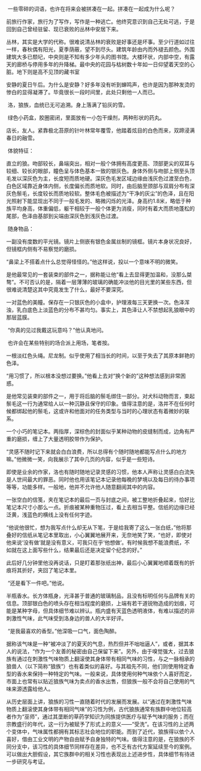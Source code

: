 ﻿​	一些零碎的词语，也许在将来会被拼凑在一起。拼凑在一起成为什么呢？

​	前旅行作家，旅行为了写作，写作是一种逃亡。他终究意识到自己无处可逃，于是回到自己曾经驻留、现已衰败的丛林中安居下来。

​	丛林，其实是大学的代称。很难说清丛林的衰败是好事还是坏事。至少行道如过往一样，春秋偶有阳光，夏季荫蔽，望不到尽头。建筑年龄由内而外褪去颜色。外围建筑大多已颓圮，中央则是不知有多少年头的图书馆。大楼环状，内部中空，有露天的廊桥与停用多年的升降梯。最中央的花园与枯树数十年如一日仰望着天空的心脏。地下则是高不见顶的藏书室

​	安静的夏日午后。为什么是安静？好多年没有听到蝉鸣声，也许是因为那种发烫的惨白的显得凝滞了。毕竟很长一段时间里，此处只剩他一人而已。

​	洛，狼族，血统已无可追溯。身上落满了铅灰的雪。

​	绿色小药盒，胶圈密闭，里面放有一小包干燥剂，两种形状的药丸。

​	店长，友人。紧靠极北苔原的针叶林常年覆雪，他踏着炫目的白色而来，双蹄浸满春日的融雪。



​	体貌特征：

​	直立的狼。吻部较长，鼻端突出，相对一般个体拥有高度更高、顶部更尖的双耳与较细、较长的眼部，瞳色呈与体色基本一致的银灰色。身体外侧与吻部上侧至头顶毛发以深灰色为主，长度短而质地硬。深灰色毛发区域边缘由浅灰色过渡至白色，白色区域靠近身体内侧，长度偏长而质地软。同时，由后脑至颈部与双肩分布有深灰色鬃毛，长度较长而质地较软。整体毛色被描述为“干净的灰尘”的色泽，且在阳光照射下能显现出不同于一般毛发的、略微闪烁的光泽。身高约1.8米，略低于种族平均身高，体重偏低，躯干相较于一般个体更为消瘦，同时有着大而质地蓬松的尾部，色泽由基部到尖端由深灰色到浅灰色过渡。



​	随身物品：

​	一副没有度数的平光镜。镜片上侧嵌有银色金属丝制的镜框。镜片本身状况良好，但镜框内侧有不易察觉的磨损。

​	“鼻梁上不搭着点什么总觉得怪怪的。”他这样说，投以一个意味不明的微笑。

​	是他最常见的一套装束的部件之一，据称能让他“看上去显得更加温和，没那么桀骜”。不可否认的是，隔着一层薄薄的玻璃的确能冲淡他的目光里的某些东西，但很难说清楚这其中究竟发生了什么，最好不要深究。



​	一对蓝色的美瞳。保存在一只银灰色的小盒中，护理液每三天更换一次。色泽浑浊，乳白底色上淡蓝色的分布不甚均匀。事实上，其色泽让人不禁想起乳狼眼中的那层蓝膜。

​	“你真的见过我戴这玩意吗？”他认真地问。

​	也许会在某些特别的场合派上用场，笔者按。



​	一根淡红色头绳。尼龙制。似乎使用了相当长的时间，以至于失去了其原本鲜艳的色泽。

​	“用习惯了，所以根本没想过要换。”他看上去对“换个新的”这种想法感到非常困惑。

​	是他常见装束的部件之一，用于将后脑的鬃毛绑住一部分。对犬科动物而言，束起鬃毛这一行为通常给人以一种沉静且保守的印象。值得注意的是，洛并不在任何时候都绑起他的鬃毛，这或许和他面对的任务类型与当时的心理状态有着微妙的联系。



​	一个小巧的笔记本。两指厚，深棕色的封面似乎某种动物的皮缝制而成，边角有严重的磨损，缠上了大量透明胶带作为保护。

​	“灵感不随时记下来就会白白浪费，所以总得有个随时随地都能写点什么的地方嘛。”他微微一笑，向我展示了其中几页的内容，似乎是一些短诗。

​	即使是业余的作家，洛也有随时随地记录灵感的习惯，他本人声称让灵感白白流失是人世间最大的罪恶。同时他也用该笔记本记录他每晚的梦境以及每日的待办事项等等，功能多样。一般地，他并不允许他人随意翻阅其中的内容。



​	一张空白的信笺，夹在笔记本的最后一页与封底之间，被工整地折叠起来，恰好比笔记本尺寸小那么一点。折痕被某种重物压过，看上去相当平整。信纸的边缘已经泛黄，浅蓝色的横线上没有任何字迹。

​	“他说他很忙，想为我写点什么却无从下笔，于是给我寄了这么一张白纸，”他将那叠好的信纸从笔记本里取出，小心翼翼地展开来，无奈地笑了笑，“也好，即使对他来说‘没有做’就是没有意义，可我只在乎‘他想做’。有时候我想不能浪费纸，不如就在这上面写些什么，结果最后还是决定留个纪念的好。”

​	此后好几分钟里他没再说话，只是盯着那张纸出神，最后小心翼翼地顺着既有的折痕将其折好，夹回了笔记本里。

​	“还是看下一件吧。”他说。



​	半瓶香水。长方体瓶身，光泽甚于普通的玻璃制品，且没有标明任何与品牌有关的信息。顶部银白色的喷头存在相当程度的磨损，上端有若干道锐物造成的划痕，可能是某种字母，但具体细节难以辨认。瓶内盛有天蓝色透明液体，有难以描述的非刺激性气味，此气味受到洛身边的兽人的大半好评。

​	“是我最喜欢的香型。”他深吸一口气，面色陶醉。

​	据称该气味是一种“被冲淡了的夏天的气息，热烈但并不咄咄逼人”，或者，据其本人的说法，“作为一个友善的秘密由自己保留下来”。另外，由于嗅觉强大，过去狼族有通过在刺激性气味物质上翻滚使其身体带有相同气味的习性，与之一脉相承的狼兽人（以下简称“狼族”）也有着类似的喜好。与其祖先不同，他们则使用特定香型的香水来保持一种特定的气味。一般来说，具体使用何种气味依个人喜好而定，市面上也常有以贴近狼族气味为卖点的香水出售，但狼族一般不会将自己使用的气味来源透露给他人。

​	从历史层面上讲，狼族的习性一直随着时代的发展而发展。以“通过在刺激性气味物质上翻滚使其身体带有相同气味”的习性为例，古代狼族通常有族群中地位较高者作为“巫师”，通过其垄断的草药学知识为同族提供医疗与赋予气味的服务；而在宗教盛行的年代，这一行为被赋予了形式上的意义——“受洗”。在该习性的上述两个变体中，气味属性都拥有其标志社会地位的职能。而到了近代，狼族得以依个人喜好，借由工业文明的产物自由赋予自身独特的气味。值得注意的是，在狼族的不同分支中，该习性的具体细节同样存在差异，也不乏有古代方案延续至今的案例。可以做出大胆假设，其它族群中的相关习性也表现出上述进步性，具体细节有待进一步研究与考证。

